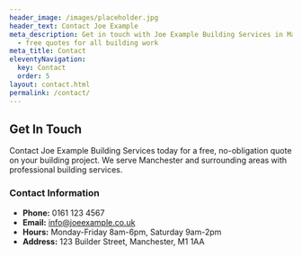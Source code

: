 ```yaml
---
header_image: /images/placeholder.jpg
header_text: Contact Joe Example
meta_description: Get in touch with Joe Example Building Services in Manchester
  - free quotes for all building work
meta_title: Contact
eleventyNavigation:
  key: Contact
  order: 5
layout: contact.html
permalink: /contact/
---
```

## Get In Touch

Contact Joe Example Building Services today for a free, no-obligation quote on your building project. We serve Manchester and surrounding areas with professional building services.

### Contact Information

- **Phone:** 0161 123 4567
- **Email:** info@joeexample.co.uk
- **Hours:** Monday-Friday 8am-6pm, Saturday 9am-2pm
- **Address:** 123 Builder Street, Manchester, M1 1AA
